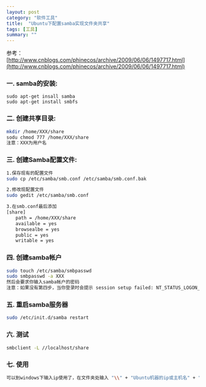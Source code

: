 ```yaml
---
layout: post
category: "软件工具"
title:  "Ubuntu下配置samba实现文件夹共享"
tags: [工具]
summary: ""
---
```

参考：[http://www.cnblogs.com/phinecos/archive/2009/06/06/1497717.html](http://www.cnblogs.com/phinecos/archive/2009/06/06/1497717.html)

### 一. samba的安装:

```
sudo apt-get insall samba
sudo apt-get install smbfs
```

### 二. 创建共享目录:

```sh
mkdir /home/XXX/share
sodu chmod 777 /home/XXX/share
注意：XXX为用户名
```

### 三. 创建Samba配置文件:

```sh
1.保存现有的配置文件
sudo cp /etc/samba/smb.conf /etc/samba/smb.conf.bak

2.修改现配置文件
sudo gedit /etc/samba/smb.conf

3.在smb.conf最后添加
[share]
　　path = /home/XXX/share
　　available = yes
　　browsealbe = yes
　　public = yes
　　writable = yes
```

### 四. 创建samba帐户

```sh
sudo touch /etc/samba/smbpasswd
sudo smbpasswd -a XXX
然后会要求你输入samba帐户的密码
注意：如果没有第四步，当你登录时会提示 session setup failed: NT_STATUS_LOGON_FAILURE。
```

### 五. 重启samba服务器

```sh
sudo /etc/init.d/samba restart
```

### 六. 测试

```sh
smbclient -L //localhost/share
```

### 七. 使用

```sh
可以到windows下输入ip使用了，在文件夹处输入 "\\" + "Ubuntu机器的ip或主机名" + "\\" + "share"。
```